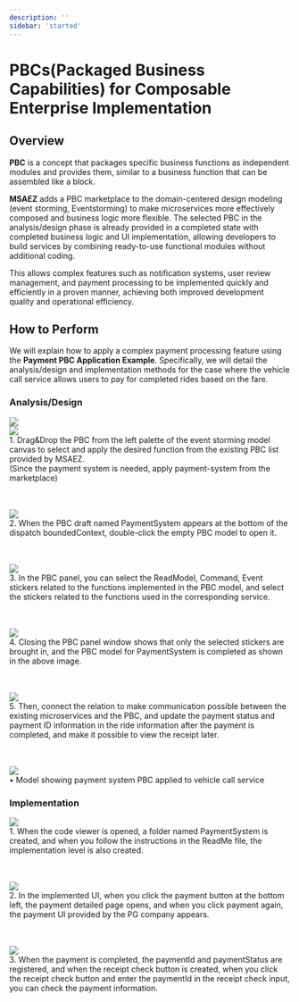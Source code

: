```yaml
---
description: ''
sidebar: 'started'
---
```


# PBCs(Packaged Business Capabilities) for Composable Enterprise Implementation

## Overview

<!-- 마이크로서비스 아키텍처에서 비즈니스 기능의 재사용과 효율적인 통합은 중요한 과제입니다. 특히 자주 사용되는 비즈니스 기능을 매번 새롭게 구현하는 것은 시간과 리소스의 낭비를 초래하는데, 이러한 문제를 해결하기 위해 Packaged Business Capabilities(PBC) 기능을 추가하였습니다. -->

**PBC** is a concept that packages specific business functions as independent modules and provides them, similar to a business function that can be assembled like a block.

**MSAEZ** adds a PBC marketplace to the domain-centered design modeling (event storming, Eventstorming) to make microservices more effectively composed and business logic more flexible. The selected PBC in the analysis/design phase is already provided in a completed state with completed business logic and UI implementation, allowing developers to build services by combining ready-to-use functional modules without additional coding.

This allows complex features such as notification systems, user review management, and payment processing to be implemented quickly and efficiently in a proven manner, achieving both improved development quality and operational efficiency.

## How to Perform
We will explain how to apply a complex payment processing feature using the **Payment PBC Application Example**. Specifically, we will detail the analysis/design and implementation methods for the case where the vehicle call service allows users to pay for completed rides based on the fare.

### Analysis/Design
<img src="https://github.com/user-attachments/assets/ca1c696d-5966-4e0f-96e7-b01290aa9580">
<br>
<img src="https://github.com/user-attachments/assets/37e2cf82-d288-4dc5-a15b-55eeaaab1cb8">
<br>
1. Drag&Drop the PBC from the left palette of the event storming model canvas to select and apply the desired function from the existing PBC list provided by MSAEZ.
<br>(Since the payment system is needed, apply payment-system from the marketplace)

<br><br>
<img src="https://github.com/user-attachments/assets/9488fafe-6a75-4d21-82bc-e2cbffe4b28f">
<br>
2. When the PBC draft named PaymentSystem appears at the bottom of the dispatch boundedContext, double-click the empty PBC model to open it.

<br><br>
<img src="https://github.com/user-attachments/assets/afa80621-332a-4091-83a5-db6a8e6c941f">
<br>
3. In the PBC panel, you can select the ReadModel, Command, Event stickers related to the functions implemented in the PBC model, and select the stickers related to the functions used in the corresponding service.

<br><br>
<img src="https://github.com/user-attachments/assets/a73d5064-99ac-42fa-9bde-a3985128ed8a">
<br>
4. Closing the PBC panel window shows that only the selected stickers are brought in, and the PBC model for PaymentSystem is completed as shown in the above image.

<br><br>
<img src="https://github.com/user-attachments/assets/21b45119-386c-4abe-9632-9a1106fb395c">
<br>
5. Then, connect the relation to make communication possible between the existing microservices and the PBC, and update the payment status and payment ID information in the ride information after the payment is completed, and make it possible to view the receipt later.

<br><br>
<img src="https://github.com/user-attachments/assets/17a1fdce-2bd4-4162-914c-5c1c6b2b1fed">
<br>
• Model showing payment system PBC applied to vehicle call service

### Implementation
<img src="https://github.com/user-attachments/assets/30785661-a184-429f-97a9-a07b6afbe6a7">
<br>
1. When the code viewer is opened, a folder named PaymentSystem is created, and when you follow the instructions in the ReadMe file, the implementation level is also created.

<br><br>
<img src="https://github.com/user-attachments/assets/67902de5-0f50-446c-b758-f04ae6e07779">
<br>
2. In the implemented UI, when you click the payment button at the bottom left, the payment detailed page opens, and when you click payment again, the payment UI provided by the PG company appears.

<br><br>
<img src="https://github.com/user-attachments/assets/0e1daf81-7f71-405d-b30d-693a52882ddc">
<br>
3. When the payment is completed, the paymentId and paymentStatus are registered, and when the receipt check button is created, when you click the receipt check button and enter the paymentId in the receipt check input, you can check the payment information.